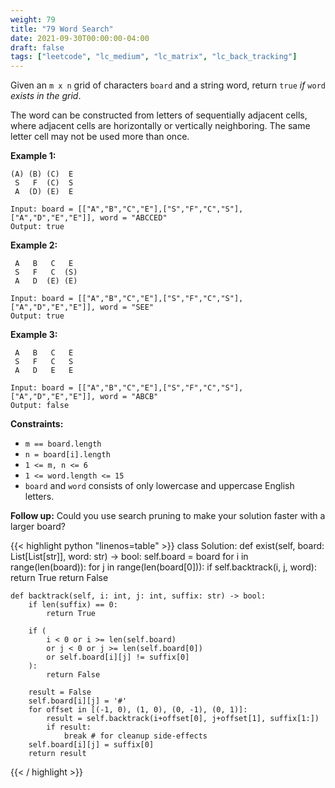 ```yaml
---
weight: 79
title: "79 Word Search"
date: 2021-09-30T00:00:00-04:00
draft: false
tags: ["leetcode", "lc_medium", "lc_matrix", "lc_back_tracking"]
---
```


Given an `m x n` grid of characters `board` and a string word, return `true` _if_ `word` _exists in the grid_.

The word can be constructed from letters of sequentially adjacent cells, where adjacent cells are horizontally or vertically neighboring. The same letter cell may not be used more than once.

**Example 1:**
```
(A) (B) (C)  E
 S   F  (C)  S
 A  (D) (E)  E

Input: board = [["A","B","C","E"],["S","F","C","S"],["A","D","E","E"]], word = "ABCCED"
Output: true
```
**Example 2:**
```
 A   B   C   E
 S   F   C  (S)
 A   D  (E) (E)

Input: board = [["A","B","C","E"],["S","F","C","S"],["A","D","E","E"]], word = "SEE"
Output: true
```
**Example 3:**
```
 A   B   C   E
 S   F   C   S
 A   D   E   E

Input: board = [["A","B","C","E"],["S","F","C","S"],["A","D","E","E"]], word = "ABCB"
Output: false
```

**Constraints:**
- `m == board.length`
- `n = board[i].length`
- `1 <= m, n <= 6`
- `1 <= word.length <= 15`
- `board` and `word` consists of only lowercase and uppercase English letters.

**Follow up:** Could you use search pruning to make your solution faster with a larger board?

<div class="tabs"></div>
<div class="tab-content">
<div id="python" class="lang">
{{< highlight python "linenos=table" >}}
class Solution:
    def exist(self, board: List[List[str]], word: str) -> bool:
        self.board = board
        for i in range(len(board)):
            for j in range(len(board[0])):
                if self.backtrack(i, j, word):
                    return True
        return False
        
    def backtrack(self, i: int, j: int, suffix: str) -> bool:
        if len(suffix) == 0:
            return True
        
        if (
            i < 0 or i >= len(self.board)
            or j < 0 or j >= len(self.board[0])
            or self.board[i][j] != suffix[0]
        ):
            return False
        
        result = False
        self.board[i][j] = '#'
        for offset in [(-1, 0), (1, 0), (0, -1), (0, 1)]:
            result = self.backtrack(i+offset[0], j+offset[1], suffix[1:])
            if result:
                break # for cleanup side-effects
        self.board[i][j] = suffix[0]
        return result
{{< / highlight >}}
</div>
</div>
